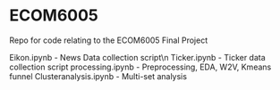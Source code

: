 # ECOM6005
Repo for code relating to the ECOM6005 Final Project

Eikon.ipynb - News Data collection script\n
Ticker.ipynb - Ticker data collection script
processing.ipynb - Preprocessing, EDA, W2V, Kmeans funnel
Clusteranalysis.ipynb - Multi-set analysis 
